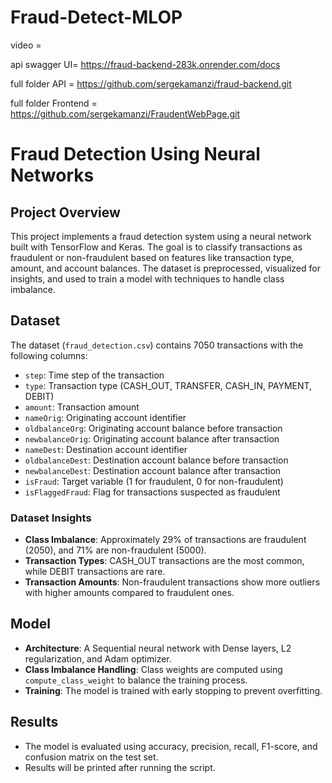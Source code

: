 # Fraud-Detect-MLOP
video = 

api swagger UI= https://fraud-backend-283k.onrender.com/docs

full folder API = https://github.com/sergekamanzi/fraud-backend.git

full folder Frontend = https://github.com/sergekamanzi/FraudentWebPage.git


# Fraud Detection Using Neural Networks

## Project Overview
This project implements a fraud detection system using a neural network built with TensorFlow and Keras. The goal is to classify transactions as fraudulent or non-fraudulent based on features like transaction type, amount, and account balances. The dataset is preprocessed, visualized for insights, and used to train a model with techniques to handle class imbalance.

## Dataset
The dataset (`fraud_detection.csv`) contains 7050 transactions with the following columns:
- `step`: Time step of the transaction
- `type`: Transaction type (CASH_OUT, TRANSFER, CASH_IN, PAYMENT, DEBIT)
- `amount`: Transaction amount
- `nameOrig`: Originating account identifier
- `oldbalanceOrg`: Originating account balance before transaction
- `newbalanceOrig`: Originating account balance after transaction
- `nameDest`: Destination account identifier
- `oldbalanceDest`: Destination account balance before transaction
- `newbalanceDest`: Destination account balance after transaction
- `isFraud`: Target variable (1 for fraudulent, 0 for non-fraudulent)
- `isFlaggedFraud`: Flag for transactions suspected as fraudulent

### Dataset Insights
- **Class Imbalance**: Approximately 29% of transactions are fraudulent (2050), and 71% are non-fraudulent (5000).
- **Transaction Types**: CASH_OUT transactions are the most common, while DEBIT transactions are rare.
- **Transaction Amounts**: Non-fraudulent transactions show more outliers with higher amounts compared to fraudulent ones.

## Model
- **Architecture**: A Sequential neural network with Dense layers, L2 regularization, and Adam optimizer.
- **Class Imbalance Handling**: Class weights are computed using `compute_class_weight` to balance the training process.
- **Training**: The model is trained with early stopping to prevent overfitting.

## Results
- The model is evaluated using accuracy, precision, recall, F1-score, and confusion matrix on the test set.
- Results will be printed after running the script.

